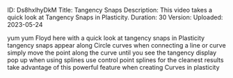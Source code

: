 ID: Ds8hxlhyDkM
Title: Tangency Snaps
Description: This video takes a quick look at Tangency Snaps in Plasticity.
Duration: 30
Version: 
Uploaded: 2023-05-24

yum yum Floyd here with a quick look at
tangency snaps in Plasticity tangency
snaps appear along Circle curves when
connecting a line or curve simply move
the point along the curve until you see
the tangency display pop up when using
splines use control point splines for
the cleanest results take advantage of
this powerful feature when creating
Curves in plasticity
